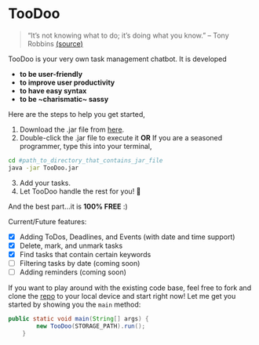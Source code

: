 # TooDoo
> “It’s not knowing what to do; it’s doing what you know.” – Tony Robbins [(source)](https://dansilvestre.com/productivity-quotes/)

TooDoo is your very own task management chatbot. It is developed
- **to be user-friendly**
- **to improve user productivity**
- **to have easy syntax**
- **to be ~charismatic~ sassy**

Here are the steps to help you get started,
1. Download the .jar file from [here](https://github.com/ChekaLowQiJun/ip/releases/tag/A-Jar).
2. Double-click the .jar file to execute it **OR** If you are a seasoned programmer, type this into your terminal, 
```bash
cd #path_to_directory_that_contains_jar_file
java -jar TooDoo.jar
```
3. Add your tasks.
4. Let TooDoo handle the rest for you! :hatched_chick:

And the best part...it is **100% FREE** :)

Current/Future features:
- [x] Adding ToDos, Deadlines, and Events (with date and time support)
- [x] Delete, mark, and unmark tasks
- [x] Find tasks that contain certain keywords
- [ ] Filtering tasks by date (coming soon)
- [ ] Adding reminders (coming soon)

If you want to play around with the existing code base, feel free to fork and clone the [repo](https://github.com/ChekaLowQiJun/ip) to your local device and start right now! Let me get you started by showing you the ```main``` method:
```java
public static void main(String[] args) {
        new TooDoo(STORAGE_PATH).run();
    }
```
